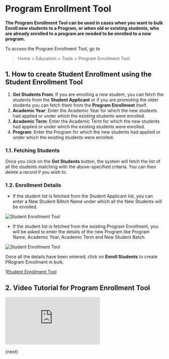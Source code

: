 <!-- add-breadcrumbs -->
# Program Enrollment Tool

**The Program Enrollment Tool can be used in cases when you want to bulk Enroll new students to a Program, or when old or existing students, who are already enrolled to a program are needed to be enrolled to a new program.**

To access the Program Enrollment Tool, go to 

> Home > Education > Tools > Program Enrollment Tool

## 1. How to create Student Enrollment using the Student Enrollment Tool

1. **Get Students From**: If you are enrolling a new student, you can fetch the students from the **Student Applicant** or if you are promoting the older students you can fetch them from the **Program Enrollment** itself.
2. **Academic Year**: Enter the Academic Year for which the new students had applied or under which the existing students were enrolled.
3. **Academic Term**: Enter the Academic Term for which the new students had applied or under which the existing students were enrolled.
4. **Program**: Enter the Program for which the new students had applied or under which the existing students were enrolled.

### 1.1. Fetching Students

Once you click on the **Get Students** button, the system will fetch the list of all the students matching with the above-specified criteria. You can then delete a record if you wish to.

### 1.2. Enrollment Details

* If the student list is fetched from the Student Applicant list, you can enter a New Student BAtch Name under which all the New Students will be enrolled.

![Student Enrollment Tool](/docs/assets/img/education/setup/education-student-tool-5.png)

* If the student list is fetched from the existing Program Enrollment, you will be asked to enter the details of the new Program like Program Name, Academic Year, Academic Term and New Student Batch.

![Student Enrollment Tool](/docs/assets/img/education/education-student-tool-6.png)

Once all the details have been entered, click on **Enroll Students** to create PRogram Enrollment in bulk.

1[Etudent Enrollment Tool](/docs/assets/img/education/education-student-tool-7.png)

## 2. Video Tutorial for Program Enrollment Tool


<div>
    <div class='embed-container'>
        <iframe src='https://www.youtube.com/embed//5nxWYBRHY_o?start=82' frameborder='0' allowfullscreen>
        </iframe>
    </div>
</div>    

{next}